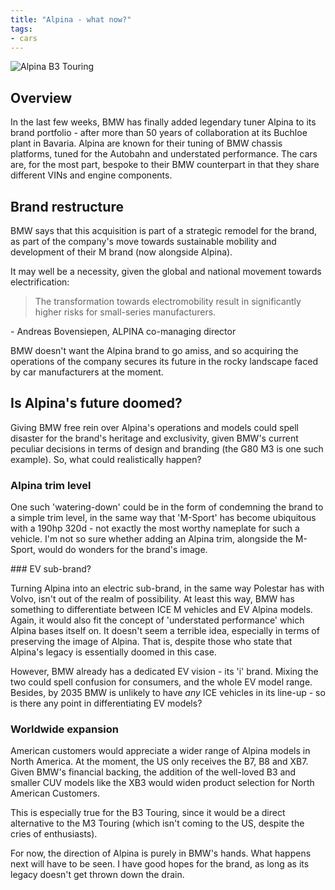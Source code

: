 ```yaml
---
title: "Alpina - what now?"
tags:
- cars
---
```

![Alpina B3 Touring](/emil/images/alpinab3touring.png)


## Overview

In the last few weeks, BMW has finally added legendary tuner Alpina to its brand portfolio - after more than 50 years of collaboration at its Buchloe plant in Bavaria. Alpina are known for their tuning of BMW chassis platforms, tuned for the Autobahn and understated performance. The cars are, for the most part, bespoke to their BMW counterpart in that they share different VINs and engine components.

## Brand restructure

BMW says that this acquisition is part of a strategic remodel for the brand, as part of the company's move towards sustainable mobility and development of their M brand (now alongside Alpina). 

It may well be a necessity, given the global and national movement towards electrification:

>The transformation towards electromobility result in significantly higher risks for small-series manufacturers. 

\- Andreas Bovensiepen, ALPINA co-managing director

BMW doesn't want the Alpina brand to go amiss, and so acquiring the operations of the company secures its future in the rocky landscape faced by car manufacturers at the moment.

## Is Alpina's future doomed?

Giving BMW free rein over Alpina's operations and models could spell disaster for the brand's heritage and exclusivity, given BMW's current peculiar decisions in terms of design and branding (the G80 M3 is one such example). So, what could realistically happen?

### Alpina trim level

One such 'watering-down' could be in the form of condemning the brand to a simple trim level, in the same way that 'M-Sport' has become ubiquitous with a 190hp 320d  - not exactly the most worthy nameplate for such a vehicle. I'm not so sure whether adding an Alpina trim, alongside the M-Sport, would do wonders for the brand's image.

### EV sub-brand?

Turning Alpina into an electric sub-brand, in the same way Polestar has with Volvo, isn't out of the realm of possibility. At least this way, BMW has something to differentiate between ICE M vehicles and EV Alpina models. Again, it would also fit the concept of 'understated performance' which Alpina bases itself on. It doesn't seem a terrible idea, especially in terms of preserving the image of Alpina. That is, despite those who state that Alpina's legacy is essentially doomed in this case. 

However, BMW already has a dedicated EV vision - its 'i' brand. Mixing the two could spell confusion for consumers, and the whole EV model range. Besides, by 2035 BMW is unlikely to have *any* ICE vehicles in its line-up - so is there any point in differentiating EV models? 

### Worldwide expansion

American customers would appreciate a wider range of Alpina models in North America. At the moment, the US only receives the B7, B8 and XB7. Given BMW's financial backing, the addition of the well-loved B3 and smaller CUV models like the XB3 would widen product selection for North American Customers.

This is especially true for the B3 Touring, since it would be a direct alternative to the M3 Touring (which isn't coming to the US, despite the cries of enthusiasts).

For now, the direction of Alpina is purely in BMW's hands. What happens next will have to be seen. I have good hopes for the brand, as long as its legacy doesn't get thrown down the drain.




